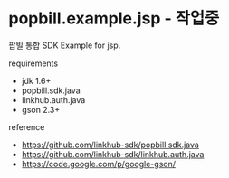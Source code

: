 popbill.example.jsp - 작업중
=========================

팝빌 통합 SDK Example for jsp.

requirements 
 * jdk 1.6+
 * popbill.sdk.java
 * linkhub.auth.java
 * gson 2.3+
 
reference
 * https://github.com/linkhub-sdk/popbill.sdk.java
 * https://github.com/linkhub-sdk/linkhub.auth.java
 * https://code.google.com/p/google-gson/
